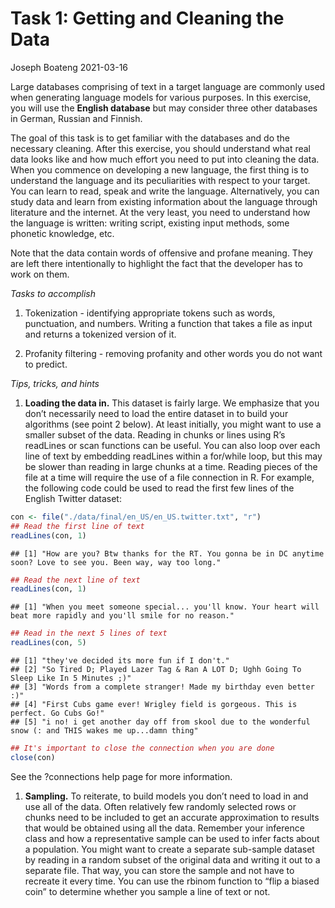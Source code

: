 Task 1: Getting and Cleaning the Data
================
Joseph Boateng
2021-03-16

Large databases comprising of text in a target language are commonly
used when generating language models for various purposes. In this
exercise, you will use the **English database** but may consider three
other databases in German, Russian and Finnish.

The goal of this task is to get familiar with the databases and do the
necessary cleaning. After this exercise, you should understand what real
data looks like and how much effort you need to put into cleaning the
data. When you commence on developing a new language, the first thing is
to understand the language and its peculiarities with respect to your
target. You can learn to read, speak and write the language.
Alternatively, you can study data and learn from existing information
about the language through literature and the internet. At the very
least, you need to understand how the language is written: writing
script, existing input methods, some phonetic knowledge, etc.

Note that the data contain words of offensive and profane meaning. They
are left there intentionally to highlight the fact that the developer
has to work on them.

*Tasks to accomplish*

1.  Tokenization - identifying appropriate tokens such as words,
    punctuation, and numbers. Writing a function that takes a file as
    input and returns a tokenized version of it.

2.  Profanity filtering - removing profanity and other words you do not
    want to predict.

*Tips, tricks, and hints*

1.  **Loading the data in.** This dataset is fairly large. We emphasize
    that you don’t necessarily need to load the entire dataset in to
    build your algorithms (see point 2 below). At least initially, you
    might want to use a smaller subset of the data. Reading in chunks or
    lines using R’s readLines or scan functions can be useful. You can
    also loop over each line of text by embedding readLines within a
    for/while loop, but this may be slower than reading in large chunks
    at a time. Reading pieces of the file at a time will require the use
    of a file connection in R. For example, the following code could be
    used to read the first few lines of the English Twitter dataset:

<!-- end list -->

``` r
con <- file("./data/final/en_US/en_US.twitter.txt", "r")
## Read the first line of text 
readLines(con, 1) 
```

    ## [1] "How are you? Btw thanks for the RT. You gonna be in DC anytime soon? Love to see you. Been way, way too long."

``` r
## Read the next line of text 
readLines(con, 1) 
```

    ## [1] "When you meet someone special... you'll know. Your heart will beat more rapidly and you'll smile for no reason."

``` r
## Read in the next 5 lines of text 
readLines(con, 5) 
```

    ## [1] "they've decided its more fun if I don't."                                                             
    ## [2] "So Tired D; Played Lazer Tag & Ran A LOT D; Ughh Going To Sleep Like In 5 Minutes ;)"                 
    ## [3] "Words from a complete stranger! Made my birthday even better :)"                                      
    ## [4] "First Cubs game ever! Wrigley field is gorgeous. This is perfect. Go Cubs Go!"                        
    ## [5] "i no! i get another day off from skool due to the wonderful snow (: and THIS wakes me up...damn thing"

``` r
## It's important to close the connection when you are done
close(con) 
```

See the ?connections help page for more information.

1.  **Sampling.** To reiterate, to build models you don’t need to load
    in and use all of the data. Often relatively few randomly selected
    rows or chunks need to be included to get an accurate approximation
    to results that would be obtained using all the data. Remember your
    inference class and how a representative sample can be used to infer
    facts about a population. You might want to create a separate
    sub-sample dataset by reading in a random subset of the original
    data and writing it out to a separate file. That way, you can store
    the sample and not have to recreate it every time. You can use the
    rbinom function to “flip a biased coin” to determine whether you
    sample a line of text or not.
